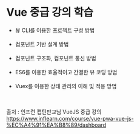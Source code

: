 # Vue 중급 강의 학습



- 뷰 CLI를 이용한 프로젝트 구성 방법<br><br>
- 컴포넌트 기반 설계 방법<br><br>
- 컴포넌트 구조화, 컴포넌트 통신 방법<br><br>
- ES6를 이용한 효율적이고 간결한 뷰 코딩 방법<br><br>
- Vuex를 이용한 상태 관리의 이해 및 적용 방법


<br><br>출처 : 인프런 캡틴판교님 VueJS 중급 강의 https://www.inflearn.com/course/vue-pwa-vue-js-%EC%A4%91%EA%B8%89/dashboard
